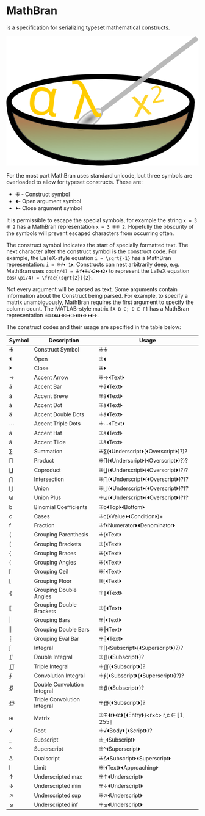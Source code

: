 # MathBran
is a specification for serializing typeset mathematical constructs.

![](./MathBran.svg "Cereal-ized math")

For the most part MathBran uses standard unicode, but three symbols are overloaded to allow for typeset constructs. These are:
* ⁜ - Construct symbol
* ⏴- Open argument symbol
* ⏵- Close argument symbol

It is permissible to escape the special symbols, for example the string `x = 3 ⁜ 2` has a MathBran representation `x = 3 ⁜⁜ 2`. Hopefully the obscurity of the symbols will prevent escaped characters from occurring often.

The construct symbol indicates the start of specially formatted text. The next character after the construct symbol is the construct code. For example, the LaTeX-style equation `i = \sqrt{-1}` has a MathBran representation: `i = ⁜√⏴-1⏵`. Constructs can nest arbitrarily deep, e.g. MathBran uses `cos(π/4) = ⁜f⏴⁜√⏴2⏵⏵⏴2⏵` to represent the LaTeX equation `cos(\pi/4) = \frac{\sqrt{2}}{2}`.

Not every argument will be parsed as text. Some arguments contain information about the Construct being parsed. For example, to specify a matrix unambiguously, MathBran requires the first argument to specify the column count. The MATLAB-style matrix `[A B C; D E F]` has a MathBran representation `⁜⊞3⏴A⏵⏴B⏵⏴C⏵⏴D⏵⏴E⏵⏴F⏵`.

The construct codes and their usage are specified in the table below:

Symbol|Description|Usage
------|-----------|-----
⁜|Construct Symbol|⁜⁜
⏴|Open|⁜⏴
⏵|Close|⁜⏵
→|Accent Arrow|⁜→⏴Text⏵
ā|Accent Bar|⁜ā⏴Text⏵
ă|Accent Breve|⁜ă⏴Text⏵
ȧ|Accent Dot|⁜ȧ⏴Text⏵
ä|Accent Double Dots|⁜ä⏴Text⏵
⋯|Accent Triple Dots|⁜⋯⏴Text⏵
â|Accent Hat|⁜â⏴Text⏵
ã|Accent Tilde|⁜ã⏴Text⏵
∑|Summation|⁜∑(⏴Underscript⏵(⏴Overscript⏵)?)?
∏|Product|⁜∏(⏴Underscript⏵(⏴Overscript⏵)?)?
∐|Coproduct|⁜∐(⏴Underscript⏵(⏴Overscript⏵)?)?
⋂|Intersection|⁜⋂(⏴Underscript⏵(⏴Overscript⏵)?)?
⋃|Union|⁜⋃(⏴Underscript⏵(⏴Overscript⏵)?)?
⨄|Union Plus|⁜⨄(⏴Underscript⏵(⏴Overscript⏵)?)?
b|Binomial Coefficients|⁜b⏴Top⏵⏴Bottom⏵
c|Cases|⁜c(⏴Value⏵⏴Condition⏵)+
f|Fraction|⁜f⏴Numerator⏵⏴Denominator⏵
(|Grouping Parenthesis|⁜(⏴Text⏵
[|Grouping Brackets|⁜[⏴Text⏵
{|Grouping Braces|⁜{⏴Text⏵
⟨|Grouping Angles|⁜⟨⏴Text⏵
⌈|Grouping Ceil|⁜⌈⏴Text⏵
⌊|Grouping Floor|⁜⌊⏴Text⏵
⟪|Grouping Double Angles|⁜⟪⏴Text⏵
⟦|Grouping Double Brackets|⁜⟦⏴Text⏵
\||Grouping Bars|⁜\|⏴Text⏵
‖|Grouping Double Bars|⁜‖⏴Text⏵
┊|Grouping Eval Bar|⁜┊⏴Text⏵
∫|Integral|⁜∫(⏴Subscript⏵(⏴Superscript⏵)?)?
∬|Double Integral|⁜∬(⏴Subscript⏵)?
∭|Triple Integral|⁜∭(⏴Subscript⏵)?
∮|Convolution Integral|⁜∮(⏴Subscript⏵(⏴Superscript⏵)?)?
∯|Double Convolution Integral|⁜∯(⏴Subscript⏵)?
∰|Triple Convolution Integral|⁜∰(⏴Subscript⏵)?
⊞|Matrix|⁜⊞⏴r⏵⏴c⏵(⏴Entry⏵)\<r×c\>   r,c ∈ ⟦1, 255⟧
√|Root|⁜√⏴Body⏵(⏴Script⏵)?
_|Subscript|⁜_⏴Subscript⏵
^|Superscript|⁜^⏴Superscript⏵
Δ|Dualscript|⁜Δ⏴Subscript⏵⏴Superscript⏵
l|Limit|⁜l⏴Text⏵⏴Approaching⏵
↑|Underscripted max|⁜↑⏴Underscript⏵
↓|Underscripted min|⁜↓⏴Underscript⏵
↗|Underscripted sup|⁜↗⏴Underscript⏵
↘|Underscripted inf|⁜↘⏴Underscript⏵
